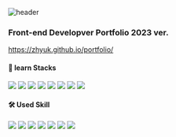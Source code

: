 ![header](https://capsule-render.vercel.app/api?type=soft&color=0:94A2DA,100:81B5E6&height=150&text=zhyuk&fontSize=80&animation=blinking&&fontColor=AAFF01)

### Front-end Developver Portfolio 2023 ver.
<https://zhyuk.github.io/portfolio/>

#### 📂 learn Stacks
<div>
<img src="https://img.shields.io/badge/HTML5-E34F26?style=flat-square&logo=HTML5&logoColor=white"/>
<img src="https://img.shields.io/badge/CSS3-1572B6?style=flat-square&logo=CSS3&logoColor=white"/>
<img src="https://img.shields.io/badge/Javascript-F7DF1E?style=flat-square&logo=Javascript&logoColor=black"/>
<img src="https://img.shields.io/badge/jquery-0769AD?style=flat-square&logo=jquery&logoColor=white"/>
<img src="https://img.shields.io/badge/git-F05032?style=flat-square&logo=git&logoColor=white"/>
<img src="https://img.shields.io/badge/Java-ED8B00?style=square&logo=openjdk&logoColor=white"/>
<img src="https://img.shields.io/badge/spring-6DB33F?style=square&logo=spring&logoColor=white"/>
<img src="https://img.shields.io/badge/bootstrap-7952B3?style=square&logo=bootstrap&logoColor=white"/>
</div>

#### 🛠️ Used Skill
<div>
<img src="https://img.shields.io/badge/eclipseide-2C2255?style=square&logo=eclipseide&logoColor=white"/>
<img src="https://img.shields.io/badge/apachetomcat-F8DC75?style=square&logo=apachetomcat&logoColor=white"/>
<img src="https://img.shields.io/badge/figma-F24E1E?style=flat-square&logo=figma&logoColor=white"/>
<img src="https://img.shields.io/badge/MySQL-4479A1?style=square&logo=MySQL&logoColor=white"/>
<img src="https://img.shields.io/badge/mariadb-003545?style=square&logo=mariadb&logoColor=white"/>
<img src="https://img.shields.io/badge/oracle-F80000?style=square&logo=oracle&logoColor=white"/>
<img src="https://img.shields.io/badge/Docker-2496ED?style=square&logo=Docker&logoColor=white"/>
  
</div>
